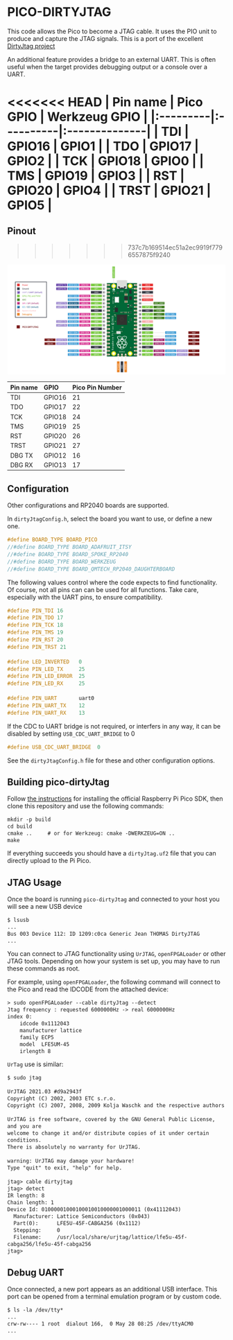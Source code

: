 # PICO-DIRTYJTAG

This code allows the Pico to become a JTAG cable.  It uses the PIO unit to produce and capture the JTAG signals.  This is a port of the excellent [DirtyJtag project](https://github.com/jeanthom/DirtyJTAG)

An additional feature provides a bridge to an external UART.  This is often useful when the target provides debugging output or a console over a UART.

<<<<<<< HEAD
| Pin name | Pico GPIO | Werkzeug GPIO |
|:---------|:----------|:--------------|
| TDI      | GPIO16    | GPIO1         |
| TDO      | GPIO17    | GPIO2         |
| TCK      | GPIO18    | GPIO0         |
| TMS      | GPIO19    | GPIO3         |
| RST      | GPIO20    | GPIO4         |
| TRST     | GPIO21    | GPIO5         |
=======
## Pinout
>>>>>>> 737c7b169514ec51a2ec9919f7796557875f9240

![Pinout image](doc/detailed_pinout.png)


| Pin name | GPIO   | Pico Pin Number |
|:---------|:-------| -          |
| TDI      | GPIO16 | 21         |
| TDO      | GPIO17 | 22         |
| TCK      | GPIO18 | 24         |
| TMS      | GPIO19 | 25         |
| RST      | GPIO20 | 26         |
| TRST     | GPIO21 | 27         |
| DBG TX   | GPIO12 | 16         |
| DBG RX   | GPIO13 | 17         |


## Configuration

Other configurations and RP2040 boards are supported.  

In `dirtyJtagConfig.h`, select the board you want to use, or define a new one.

``` C
#define BOARD_TYPE BOARD_PICO
//#define BOARD_TYPE BOARD_ADAFRUIT_ITSY
//#define BOARD_TYPE BOARD_SPOKE_RP2040
//#define BOARD_TYPE BOARD_WERKZEUG
//#define BOARD_TYPE BOARD_QMTECH_RP2040_DAUGHTERBOARD
```

The following values control where the code expects to find functionality.  Of course, not all pins can can be used for all functions.  Take care, especially with the UART pins, to ensure compatibility.

``` C
#define PIN_TDI 16 
#define PIN_TDO 17
#define PIN_TCK 18
#define PIN_TMS 19
#define PIN_RST 20
#define PIN_TRST 21

#define LED_INVERTED   0
#define PIN_LED_TX     25
#define PIN_LED_ERROR  25
#define PIN_LED_RX     25

#define PIN_UART       uart0
#define PIN_UART_TX    12
#define PIN_UART_RX    13
```

If the CDC to UART bridge is not required, or interfers in any way, it can be disabled by setting `USB_CDC_UART_BRIDGE` to 0

``` C
#define USB_CDC_UART_BRIDGE  0
```

See the `dirtyJtagConfig.h` file for these and other configuration options.

## Building pico-dirtyJtag

Follow [the instructions](https://github.com/raspberrypi/pico-sdk) for installing the official Raspberry Pi Pico SDK, then clone this repository and use the following commands:

```
mkdir -p build
cd build
cmake ..     # or for Werkzeug: cmake -DWERKZEUG=ON ..
make
```

If everything succeeds you should have a `dirtyJtag.uf2` file that you can directly upload to the Pi Pico.

## JTAG Usage

Once the board is running `pico-dirtyJtag` and connected to your host you will see a new USB device

```
$ lsusb
...
Bus 003 Device 112: ID 1209:c0ca Generic Jean THOMAS DirtyJTAG
...
```

You can connect to JTAG functionality using `UrJTAG`, `openFPGALoader` or other JTAG tools.  Depending on how your system is set up, you may have to run these commands as root.

For example, using `openFPGALoader`, the following command will connect to the Pico and read the IDCODE from the attached device:

```
> sudo openFPGALoader --cable dirtyJtag --detect
Jtag frequency : requested 6000000Hz -> real 6000000Hz
index 0:
	idcode 0x1112043
	manufacturer lattice
	family ECP5
	model  LFE5UM-45
	irlength 8
```

`UrTag` use is similar:

```
$ sudo jtag

UrJTAG 2021.03 #d9a2943f
Copyright (C) 2002, 2003 ETC s.r.o.
Copyright (C) 2007, 2008, 2009 Kolja Waschk and the respective authors

UrJTAG is free software, covered by the GNU General Public License, and you are
welcome to change it and/or distribute copies of it under certain conditions.
There is absolutely no warranty for UrJTAG.

warning: UrJTAG may damage your hardware!
Type "quit" to exit, "help" for help.

jtag> cable dirtyjtag
jtag> detect
IR length: 8
Chain length: 1
Device Id: 01000001000100010010000001000011 (0x41112043)
  Manufacturer: Lattice Semiconductors (0x043)
  Part(0):      LFE5U-45F-CABGA256 (0x1112)
  Stepping:     0
  Filename:     /usr/local/share/urjtag/lattice/lfe5u-45f-cabga256/lfe5u-45f-cabga256
jtag> 
```

## Debug UART

Once connected, a new port appears as an additional USB interface.  This port can be opened from a terminal emulation program or by custom code.

```
$ ls -la /dev/tty*
...
crw-rw---- 1 root  dialout 166,  0 May 28 08:25 /dev/ttyACM0
...
```
